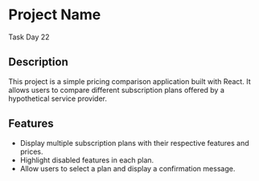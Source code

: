 # Project Name
Task Day 22

## Description

This project is a simple pricing comparison application built with React. It allows users to compare different subscription plans offered by a hypothetical service provider.

## Features

- Display multiple subscription plans with their respective features and prices.
- Highlight disabled features in each plan.
- Allow users to select a plan and display a confirmation message.
